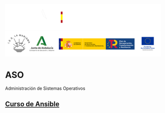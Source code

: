 ![](https://github.com/jcorvid509/.resGen/blob/main/_bannerD.png#gh-dark-mode-only)
![](https://github.com/jcorvid509/.resGen/blob/main/_bannerL.png#gh-light-mode-only)

# ASO 

 Administración de Sistemas Operativos

## [Curso de Ansible](/Ansible/ansible.md)
